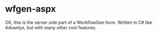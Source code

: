 # wfgen-aspx
OK, this is the server side part of a WorkflowGen form. Written in C# like Advantys, but with many other cool features.
